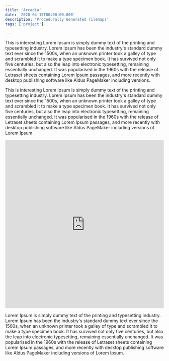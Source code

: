 ```yaml
---
title: 'Arcadia'
date: '2020-04-15T00:00:00.000'
description: 'Procedurally Generated Tilemaps'
tags: ['project']

---
```


This is interesting Lorem Ipsum is simply dummy text of the printing and typesetting industry. Lorem Ipsum has been the industry's standard dummy text ever since the 1500s, when an unknown printer took a galley of type and scrambled it to make a type specimen book. It has survived not only five centuries, but also the leap into electronic typesetting, remaining essentially unchanged. It was popularised in the 1960s with the release of Letraset sheets containing Lorem Ipsum passages, and more recently with desktop publishing software like Aldus PageMaker including versions.

This is interesting Lorem Ipsum is simply dummy text of the printing and typesetting industry. Lorem Ipsum has been the industry's standard dummy text ever since the 1500s, when an unknown printer took a galley of type and scrambled it to make a type specimen book. It has survived not only five centuries, but also the leap into electronic typesetting, remaining essentially unchanged. It was popularised in the 1960s with the release of Letraset sheets containing Lorem Ipsum passages, and more recently with desktop publishing software like Aldus PageMaker including versions of Lorem Ipsum.


<iframe height="533" style="width: 100%;" scrolling="no" title="Phaser" src="https://codepen.io/liliceland/embed/preview/ggpLqM?height=533&theme-id=dark&default-tab=result" frameborder="no" allowtransparency="true" allowfullscreen="true" loading="lazy">
  See the Pen <a href='https://codepen.io/liliceland/pen/ggpLqM'>Phaser</a> by Daniel Gliksman
  (<a href='https://codepen.io/liliceland'>@liliceland</a>) on <a href='https://codepen.io'>CodePen</a>.
</iframe>


Lorem Ipsum is simply dummy text of the printing and typesetting industry. Lorem Ipsum has been the industry's standard dummy text ever since the 1500s, when an unknown printer took a galley of type and scrambled it to make a type specimen book. It has survived not only five centuries, but also the leap into electronic typesetting, remaining essentially unchanged. It was popularised in the 1960s with the release of Letraset sheets containing Lorem Ipsum passages, and more recently with desktop publishing software like Aldus PageMaker including versions of Lorem Ipsum.
